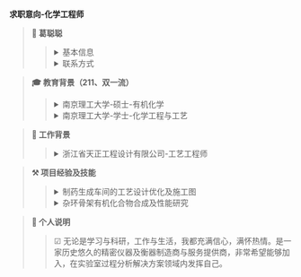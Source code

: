 **求职意向-化学工程师**
>**👨 葛聪聪**
>><details> <summary>基本信息</summary>男，中共党员，籍贯吉林省松原市<br>2023应届硕士</details>
>><details> <summary>联系方式</summary>江苏省南京市玄武区孝陵卫街道200号南京理工大学<br>daizir@icloud.com <br>+86 13022582115</details>

>**🎓 教育背景（211、双一流）**
>><details> <summary>南京理工大学-硕士-有机化学</summary>☑ 2020-2023：研究有机化合物的合成及性能。在校与同学老师和睦相处，认真完成科研任务，以专业第一名获得学业一等奖学金，专利一篇（在审），第一作者SCI文章一篇（在审）。在实验室负责管理高效液相色谱仪。在校期间担任院研究生会主席，获得优秀研究生干部称号。</details>
>><details> <summary>南京理工大学-学士-化学工程与工艺</summary>☑ 2013-2017：在校与同学老师和睦相处，认真学习与工作，顺利申请校级科研项目资金并负责完成目标催化剂的生产工艺优化。</details>

>**💼 工作背景**
>><details> <summary>浙江省天正工程设计有限公司-工艺工程师</summary>☑ 2017-2020：以完成整个生产车间的交付为目标，与其他各专业协同，根据国家标准规范完成工程项目的工艺设计及优化，管道设备布置及施工图等。</details>

> **⚒ 项目经验及技能**
>><details> <summary>制药生成车间的工艺设计优化及施工图</summary>☑ 对影响整个生产工艺效率的因素进行分析，主要涉及相关模拟仿真软件如Aspen等。<br>实施小试、中试，实践生产工艺并进行规模化生产。<br>生产车间的布置，主要依据国家关于工程项目的相关标准，完成施工图及相关文件材料的编纂。工程制图如AutoCAD，CADworks等。</details>
>><details> <summary>杂环骨架有机化合物合成及性能研究</summary>☑ 对相关研究进行调研，确定研究对象，主要是相关数据库的检索及筛选。<br>目标化合物合成、分离、提纯、检测（HPLC、 GC）、优化，主要是实施实验计划，并对实验结果分析及总结。<br>结构分析及性能测试，主要相关波谱解析如IR、NMR、XRD等，性能测试包括密度、热性能、BAM感度等。</details>

> **💬 个人说明** <br>
>>☑ 无论是学习与科研，工作与生活，我都充满信心，满怀热情。是一家历史悠久的精密仪器及衡器制造商与服务提供商，非常希望能够加入，在实验室过程分析解决方案领域内发挥自己。


